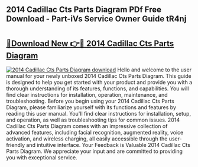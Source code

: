 ## 2014 Cadillac Cts Parts Diagram PDf Free Download - Part-iVs Service Owner Guide tR4nj

# <h2><a href="http://dfswlw.blite.top/?on=2014+Cadillac+Cts+Parts+Diagram">🔗Download New 👉🔴 2014 Cadillac Cts Parts Diagram</a></h2>

[![2014 Cadillac Cts Parts Diagram download](https://i.imgur.com/lujVjoI.png)](http://dfswlw.blite.top/?on=2014+Cadillac+Cts+Parts+Diagram)
Hello and welcome to the user manual for your newly unboxed 2014 Cadillac Cts Parts Diagram. This guide is designed to help you get started with your product and provide you with a thorough understanding of its features, functions, and capabilities. You will find clear instructions for installation, operation, maintenance, and troubleshooting. Before you begin using your 2014 Cadillac Cts Parts Diagram, please familiarize yourself with its functions and features by reading this user manual. You'll find clear instructions for installation, setup, and operation, as well as troubleshooting tips for common issues. 2014 Cadillac Cts Parts Diagram comes with an impressive collection of advanced features, including facial recognition, augmented reality, voice activation, and wireless charging, all easily accessible through the user-friendly and intuitive interface. Your Feedback is Valuable 2014 Cadillac Cts Parts Diagram. We appreciate your input and are committed to providing you with exceptional service.

